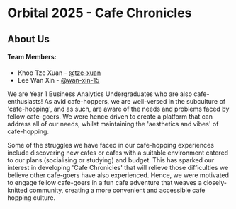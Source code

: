 # Orbital 2025 - Cafe Chronicles

## About Us
#### Team Members:
- Khoo Tze Xuan - [@tze-xuan](https://github.com/tze-xuan)
- Lee Wan Xin - [@wan-xin-15](https://github.com/wan-xin-15)

We are Year 1 Business Analytics Undergraduates who are also cafe-enthusiasts! As avid cafe-hoppers, we are well-versed in the subculture of 'cafe-hopping', and as such, are aware of the needs and problems faced by fellow cafe-goers. We were hence driven to create a platform that can address all of our needs, whilst maintaining the 'aesthetics and vibes' of cafe-hopping. 

Some of the struggles we have faced in our cafe-hopping experiences include discovering new cafes or cafes with a suitable environment catered to our plans (socialising or studying) and budget. This has sparked our interest in developing 'Cafe Chronicles' that will relieve those difficulties we believe other cafe-goers have also experienced. Hence, we were motivated to engage fellow cafe-goers in a fun cafe adventure that weaves a closely-knitted community, creating a more convenient and accessible cafe hopping culture.
